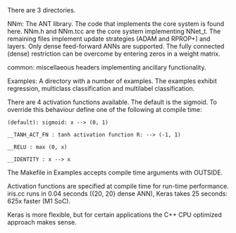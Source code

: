 
There are 3 directories.  

NNm: The ANT library.  The code that implements the core system is found here.
   NNm.h and NNm.tcc are the core system implementing NNet_t.  The remaining
   files implement update strategies (ADAM and RPROP+) and layers.  Only
   dense feed-forward ANNs are supported.  The fully connected (dense) 
   restriction can be overcome by entering zeros in a weight matrix.

common: miscellaeous headers implementing ancillary functionality.

Examples: A directory with a number of examples.  The examples exhibit
   regression, multiclass classification and multilabel classification.

There are 4 activation functions available.  The default is the sigmoid.  To
override this behaviour define one of the following at compile time:

	(default): sigmoid: x --> (0, 1)

	__TANH_ACT_FN : tanh activation function R: --> (-1, 1)

	__RELU : max (0, x)

	__IDENTITY : x --> x

The Makefile in Examples accepts compile time arguments with OUTSIDE.

Activation functions are specified at compile time for run-time 
performance.  iris.cc runs in 0.04 seconds ({20, 20} dense ANN), Keras
takes 25 seconds: 625x faster (M1 SoC).

Keras is more flexible, but for certain applications the C++ CPU optimized
approach makes sense.

